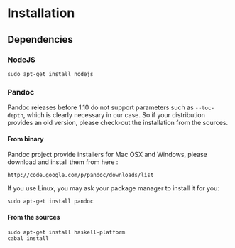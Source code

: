 # Installation

## Dependencies

### NodeJS

	sudo apt-get install nodejs

### Pandoc

Pandoc releases before 1.10 do not support parameters such as `--toc-depth`, which is clearly necessary in our case. 
So if your distribution provides an old version, please check-out the installation from the sources.

#### From binary

Pandoc project provide installers for Mac OSX and Windows, please download and install them from here :

	http://code.google.com/p/pandoc/downloads/list

If you use Linux, you may ask your package manager to install it for you:

	sudo apt-get install pandoc

#### From the sources

	sudo apt-get install haskell-platform
	cabal install
